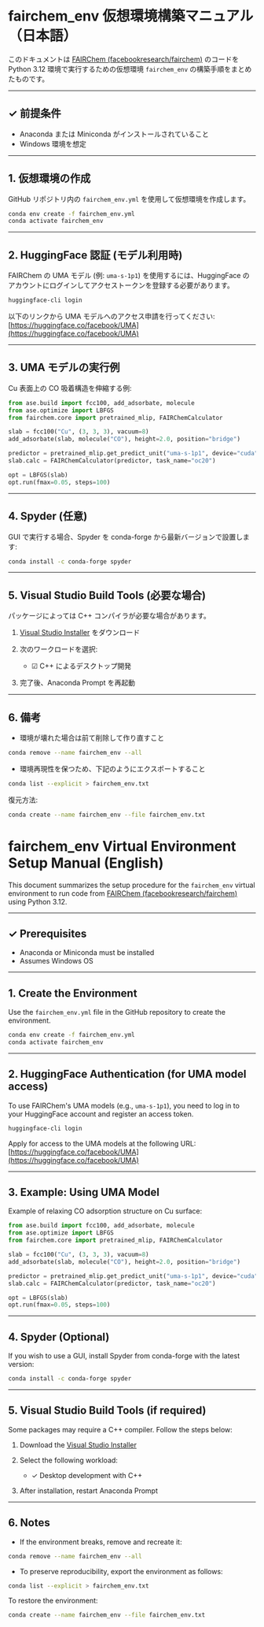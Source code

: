 # fairchem_env 仮想環境構築マニュアル（日本語）

このドキュメントは [FAIRChem (facebookresearch/fairchem)](https://github.com/facebookresearch/fairchem) のコードを Python 3.12 環境で実行するための仮想環境 `fairchem_env` の構築手順をまとめたものです。

---

## ✓ 前提条件

* Anaconda または Miniconda がインストールされていること
* Windows 環境を想定

---

## 1. 仮想環境の作成

GitHub リポジトリ内の `fairchem_env.yml` を使用して仮想環境を作成します。

```bash
conda env create -f fairchem_env.yml
conda activate fairchem_env
```

---

## 2. HuggingFace 認証 (モデル利用時)

FAIRChem の UMA モデル (例: `uma-s-1p1`) を使用するには、HuggingFace のアカウントにログインしてアクセストークンを登録する必要があります。

```bash
huggingface-cli login
```

以下のリンクから UMA モデルへのアクセス申請を行ってください:
[https://huggingface.co/facebook/UMA](https://huggingface.co/facebook/UMA)

---

## 3. UMA モデルの実行例

Cu 表面上の CO 吸着構造を伸縮する例:

```python
from ase.build import fcc100, add_adsorbate, molecule
from ase.optimize import LBFGS
from fairchem.core import pretrained_mlip, FAIRChemCalculator

slab = fcc100("Cu", (3, 3, 3), vacuum=8)
add_adsorbate(slab, molecule("CO"), height=2.0, position="bridge")

predictor = pretrained_mlip.get_predict_unit("uma-s-1p1", device="cuda")
slab.calc = FAIRChemCalculator(predictor, task_name="oc20")

opt = LBFGS(slab)
opt.run(fmax=0.05, steps=100)
```

---

## 4. Spyder (任意)

GUI で実行する場合、Spyder を conda-forge から最新バージョンで設置します:

```bash
conda install -c conda-forge spyder
```

---

## 5. Visual Studio Build Tools (必要な場合)

パッケージによっては C++ コンパイラが必要な場合があります。

1. [Visual Studio Installer](https://visualstudio.microsoft.com/ja/visual-cpp-build-tools/) をダウンロード
2. 次のワークロードを選択:

   * ☑ C++ によるデスクトップ開発
3. 完了後、Anaconda Prompt を再起動

---

## 6. 備考

* 環境が壊れた場合は前て削除して作り直すこと

```bash
conda remove --name fairchem_env --all
```

* 環境再現性を保つため、下記のようにエクスポートすること

```bash
conda list --explicit > fairchem_env.txt
```
復元方法:

```bash
conda create --name fairchem_env --file fairchem_env.txt
```




# fairchem\_env Virtual Environment Setup Manual (English)

This document summarizes the setup procedure for the `fairchem_env` virtual environment to run code from [FAIRChem (facebookresearch/fairchem)](https://github.com/facebookresearch/fairchem) using Python 3.12.

---

## ✓ Prerequisites

* Anaconda or Miniconda must be installed
* Assumes Windows OS

---

## 1. Create the Environment

Use the `fairchem_env.yml` file in the GitHub repository to create the environment.

```bash
conda env create -f fairchem_env.yml
conda activate fairchem_env
```

---

## 2. HuggingFace Authentication (for UMA model access)

To use FAIRChem's UMA models (e.g., `uma-s-1p1`), you need to log in to your HuggingFace account and register an access token.

```bash
huggingface-cli login
```

Apply for access to the UMA models at the following URL:
[https://huggingface.co/facebook/UMA](https://huggingface.co/facebook/UMA)

---

## 3. Example: Using UMA Model

Example of relaxing CO adsorption structure on Cu surface:

```python
from ase.build import fcc100, add_adsorbate, molecule
from ase.optimize import LBFGS
from fairchem.core import pretrained_mlip, FAIRChemCalculator

slab = fcc100("Cu", (3, 3, 3), vacuum=8)
add_adsorbate(slab, molecule("CO"), height=2.0, position="bridge")

predictor = pretrained_mlip.get_predict_unit("uma-s-1p1", device="cuda")
slab.calc = FAIRChemCalculator(predictor, task_name="oc20")

opt = LBFGS(slab)
opt.run(fmax=0.05, steps=100)
```

---

## 4. Spyder (Optional)

If you wish to use a GUI, install Spyder from conda-forge with the latest version:

```bash
conda install -c conda-forge spyder
```

---

## 5. Visual Studio Build Tools (if required)

Some packages may require a C++ compiler. Follow the steps below:

1. Download the [Visual Studio Installer](https://visualstudio.microsoft.com/visual-cpp-build-tools/)
2. Select the following workload:

   * ✓ Desktop development with C++
3. After installation, restart Anaconda Prompt

---

## 6. Notes

* If the environment breaks, remove and recreate it:

```bash
conda remove --name fairchem_env --all
```

* To preserve reproducibility, export the environment as follows:

```bash
conda list --explicit > fairchem_env.txt
```

To restore the environment:

```bash
conda create --name fairchem_env --file fairchem_env.txt
```
